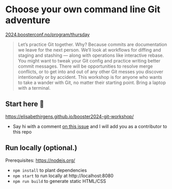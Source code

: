 # Choose your own command line Git adventure

[2024.boosterconf.no/program/thursday](https://2024.boosterconf.no/program/thursday/)

> Let’s practice Git together. Why? Because commits are documentation we leave for the next person. We’ll look at workflows for diffing and staging and stashing — along with operations like interactive rebase. You might want to tweak your Git config and practice writing better commit messages. There will be opportunities to resolve merge conflicts, or to get into and out of any other Git messes you discover intentionally or by accident. This workshop is for anyone who wants to take a wander with Git, no matter their starting point. Bring a laptop with a terminal.

## Start here 🌱

https://elisabethirgens.github.io/booster2024-git-workshop/

- Say hi with a comment [on this issue](https://github.com/elisabethirgens/booster2024-git-workshop/issues/1) and I will add you as a contributor to this repo

## Run locally (optional.)

Prerequisites: https://nodejs.org/

- `npm install` to plant dependencies
- `npm start` to run locally at http://localhost:8080
- `npm run build` to generate static HTML/CSS

